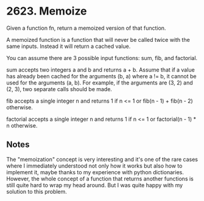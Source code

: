 # 2623. Memoize

Given a function fn, return a memoized version of that function.

A memoized function is a function that will never be called twice with the same inputs. Instead it will return a cached value.

You can assume there are 3 possible input functions: sum, fib, and factorial.

sum accepts two integers a and b and returns a + b. Assume that if a value has already been cached for the arguments (b, a) where a != b, it cannot be used for the arguments (a, b). For example, if the arguments are (3, 2) and (2, 3), two separate calls should be made.

fib accepts a single integer n and returns 1 if n <= 1 or fib(n - 1) + fib(n - 2) otherwise.

factorial accepts a single integer n and returns 1 if n <= 1 or factorial(n - 1) * n otherwise.

## Notes

The "memoization" concept is very interesting and it's one of the rare cases where I immediately understood not only how it works but also how to implement it, maybe thanks to my experience with python dictionaries. However, the whole concept of a function that returns another functions is still quite hard to wrap my head around. But I was quite happy with my solution to this problem.